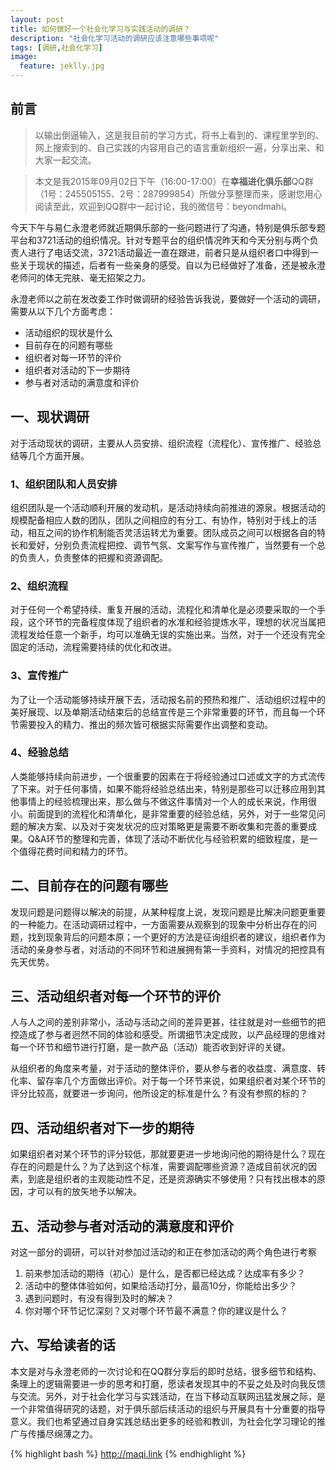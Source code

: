 ```yaml
---
layout: post
title: 如何做好一个社会化学习与实践活动的调研？
description: "社会化学习活动的调研应该注意哪些事项呢"
tags: [调研,社会化学习]
image:
  feature: jeklly.jpg
---
```


## 前言
>以输出倒逼输入，这是我目前的学习方式，将书上看到的、课程里学到的、网上搜索到的、自己实践的内容用自己的语言重新组织一遍，分享出来、和大家一起交流。

>本文是我2015年09月02日下午（16:00-17:00）在**幸福进化俱乐部**QQ群（1号：245505155、2号：287999854）所做分享整理而来，感谢您用心阅读至此，欢迎到QQ群中一起讨论，我的微信号：beyondmahi。


今天下午与易仁永澄老师就近期俱乐部的一些问题进行了沟通，特别是俱乐部专题平台和3721活动的组织情况。针对专题平台的组织情况昨天和今天分别与两个负责人进行了电话交流，3721活动最近一直在跟进，前者只是从组织者口中得到一些关于现状的描述，后者有一些亲身的感受。自以为已经做好了准备，还是被永澄老师问的体无完肤、毫无招架之力。

永澄老师以之前在发改委工作时做调研的经验告诉我说，要做好一个活动的调研，需要从以下几个方面考虑：

* 活动组织的现状是什么
* 目前存在的问题有哪些
* 组织者对每一环节的评价
* 组织者对活动的下一步期待
* 参与者对活动的满意度和评价

## 一、现状调研
对于活动现状的调研，主要从人员安排、组织流程（流程化）、宣传推广、经验总结等几个方面开展。

### 1、组织团队和人员安排
组织团队是一个活动顺利开展的发动机，是活动持续向前推进的源泉。根据活动的规模配备相应人数的团队，团队之间相应的有分工、有协作，特别对于线上的活动，相互之间的协作机制能否灵活运转尤为重要。团队成员之间可以根据各自的特长和爱好，分别负责流程把控、调节气氛、文案写作与宣传推广，当然要有一个总的负责人，负责整体的把握和资源调配。

### 2、组织流程
对于任何一个希望持续、重复开展的活动，流程化和清单化是必须要采取的一个手段，这个环节的完备程度体现了组织者的水准和经验提炼水平，理想的状况当属把流程发给任意一个新手，均可以准确无误的实施出来。当然，对于一个还没有完全固定的活动，流程需要持续的优化和改进。

### 3、宣传推广
为了让一个活动能够持续开展下去，活动报名前的预热和推广、活动组织过程中的美好展现、以及单期活动结束后的总结宣传是三个非常重要的环节，而且每一个环节需要投入的精力、推出的频次皆可根据实际需要作出调整和变动。

### 4、经验总结
人类能够持续向前进步，一个很重要的因素在于将经验通过口述或文字的方式流传了下来。对于任何事情，如果不能将经验总结出来，特别是那些可以迁移应用到其他事情上的经验梳理出来，那么做与不做这件事情对一个人的成长来说，作用很小。前面提到的流程化和清单化，是非常重要的经验总结，另外，对于一些常见问题的解决方案、以及对于突发状况的应对策略更是需要不断收集和完善的重要成果。Q&A环节的整理和完善，体现了活动不断优化与经验积累的细致程度，是一个值得花费时间和精力的环节。


## 二、目前存在的问题有哪些
发现问题是问题得以解决的前提，从某种程度上说，发现问题是比解决问题更重要的一种能力。在活动调研过程中，一方面需要从观察到的现象中分析出存在的问题，找到现象背后的问题本原；一个更好的方法是征询组织者的建议，组织者作为活动的亲身参与者，对活动的不同环节和进展拥有第一手资料，对情况的把控具有先天优势。

## 三、活动组织者对每一个环节的评价
人与人之间的差别非常小，活动与活动之间的差异更甚，往往就是对一些细节的把控造成了参与者迥然不同的体验和感受。所谓细节决定成败，以产品经理的思维对每一个环节和细节进行打磨，是一款产品（活动）能否收到好评的关键。

从组织者的角度来考量，对于活动的整体评价，要从参与者的收益度、满意度、转化率、留存率几个方面做出评价。对于每一个环节来说，如果组织者对某个环节的评分比较高，就要进一步询问，他所设定的标准是什么？有没有参照的标的？



## 四、活动组织者对下一步的期待

如果组织者对某个环节的评分较低，那就要更进一步地询问他的期待是什么？现在存在的问题是什么？为了达到这个标准，需要调配哪些资源？造成目前状况的因素，到底是组织者的主观能动性不足，还是资源确实不够使用？只有找出根本的原因，才可以有的放矢地予以解决。



## 五、活动参与者对活动的满意度和评价

对这一部分的调研，可以针对参加过活动的和正在参加活动的两个角色进行考察

1. 前来参加活动的期待（初心）是什么，是否都已经达成？达成率有多少？
2. 活动中的整体体验如何，如果给活动打分，最高10分，你能给出多少？
3. 遇到问题时，有没有得到及时的解决？
4. 你对哪个环节记忆深刻？又对哪个环节最不满意？你的建议是什么？

## 六、写给读者的话
本文是对与永澄老师的一次讨论和在QQ群分享后的即时总结，很多细节和结构、条理上的逻辑需要进一步的思考和打磨，愿读者发现其中的不妥之处及时向我反馈与交流。另外，对于社会化学习与实践活动，在当下移动互联网迅猛发展之际，是一个非常值得研究的话题，对于俱乐部后续活动的组织与开展具有十分重要的指导意义。我们也希望通过自身实践总结出更多的经验和教训，为社会化学习理论的推广与传播尽绵薄之力。



{% highlight bash %}
http://maqi.link
{% endhighlight %}
